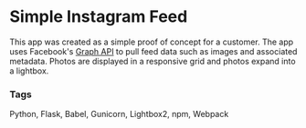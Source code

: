 # Simple Instagram Feed

This app was created as a simple proof of concept for a customer. The app uses Facebook's [Graph API](https://developers.facebook.com/docs/graph-api) to pull feed data such as images and associated metadata. Photos are displayed in a responsive grid and photos expand into a lightbox.

### Tags
Python, Flask, Babel, Gunicorn, Lightbox2, npm, Webpack